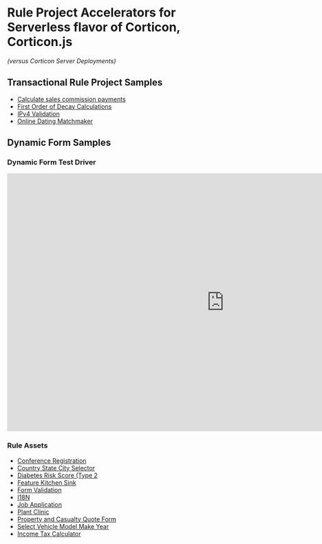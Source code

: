 # Rule Project Accelerators for Serverless flavor of Corticon, Corticon.js
_(versus Corticon Server Deployments)_

## Transactional Rule Project Samples
- [Calculate sales commission payments](<Commission Calculations/README.md>)
- [First Order of Decay Calculations](<Hazardous Gas First Order Decay/README.md>)
- [IPv4 Validation](<IPv4 Validation/README.md>)
- [Online Dating Matchmaker](Matchmaking/README.md)

## Dynamic Form Samples

### Dynamic Form Test Driver

 <iframe width="200%" height="600" scrolling="no" title="Test Driver" src="https://codepen.io/SethMeldon/embed/yLwBKpm?default-tab=result" frameborder="no" loading="lazy" allowtransparency="true" allowfullscreen="true">
</iframe>

### Rule Assets 
- [Conference Registration](Dynamic-Form-Samples/Conference-Registration)
- [Country State City Selector](Dynamic-Form-Samples/Country-State-City-Selector)
- [Diabetes Risk Score (Type 2](Dynamic-Form-Samples/Diabetes-Risk-Score-(Type-2))
- [Feature Kitchen Sink](<Dynamic-Form-Samples/Feature Kitchen Sink>)
- [Form Validation](<Dynamic-Form-Samples/Form Validation>)
- [I18N](Dynamic-Form-Samples/I18N)
- [Job Application](Dynamic-Form-Samples/JobApplication)
- [Plant Clinic](Dynamic-Form-Samples/Plant-Clinic)
- [Property and Casualty Quote Form](<Dynamic-Form-Samples/Property and Casualty Quote Form>)
- [Select Vehicle Model Make Year](Dynamic-Form-Samples/Select-Vehicle-Model-Make-Year)
- [Income Tax Calculator](Dynamic-Form-Samples/US-2021-Income-Tax-Calculator)

